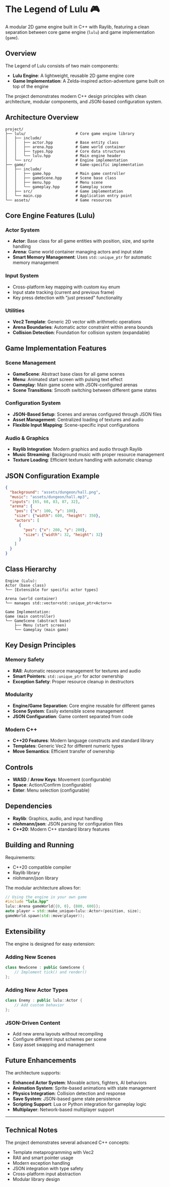 # The Legend of Lulu 🎮

A modular 2D game engine built in C++ with Raylib, featuring a clean separation between core game engine (`lulu`) and game implementation (`game`).

## Overview

The Legend of Lulu consists of two main components:
- **Lulu Engine**: A lightweight, reusable 2D game engine core
- **Game Implementation**: A Zelda-inspired action-adventure game built on top of the engine

The project demonstrates modern C++ design principles with clean architecture, modular components, and JSON-based configuration system.

## Architecture Overview

```
project/
├── lulu/                      # Core game engine library
│   ├── include/
│   │   ├── actor.hpp          # Base entity class
│   │   ├── arena.hpp          # Game world container
│   │   ├── types.hpp          # Core data structures
│   │   └── lulu.hpp           # Main engine header
│   └── src/                   # Engine implementation
├── game/                      # Game-specific implementation
│   ├── include/
│   │   ├── game.hpp           # Main game controller
│   │   ├── gameScene.hpp      # Scene base class
│   │   ├── menu.hpp           # Menu scene
│   │   └── gameplay.hpp       # Gameplay scene
│   ├── src/                   # Game implementation
│   └── main.cpp               # Application entry point
└── assets/                    # Game resources
```

## Core Engine Features (Lulu)

### Actor System
- **Actor**: Base class for all game entities with position, size, and sprite handling
- **Arena**: Game world container managing actors and input state
- **Smart Memory Management**: Uses `std::unique_ptr` for automatic memory management

### Input System
- Cross-platform key mapping with custom `Key` enum
- Input state tracking (current and previous frame)
- Key press detection with "just pressed" functionality

### Utilities
- **Vec2 Template**: Generic 2D vector with arithmetic operations
- **Arena Boundaries**: Automatic actor constraint within arena bounds
- **Collision Detection**: Foundation for collision system (expandable)

## Game Implementation Features

### Scene Management
- **GameScene**: Abstract base class for all game scenes
- **Menu**: Animated start screen with pulsing text effect
- **Gameplay**: Main game scene with JSON-configured arenas
- **Scene Transitions**: Smooth switching between different game states

### Configuration System
- **JSON-Based Setup**: Scenes and arenas configured through JSON files
- **Asset Management**: Centralized loading of textures and audio
- **Flexible Input Mapping**: Scene-specific input configurations

### Audio & Graphics
- **Raylib Integration**: Modern graphics and audio through Raylib
- **Music Streaming**: Background music with proper resource management
- **Texture Loading**: Efficient texture handling with automatic cleanup

## JSON Configuration Example

```json
{
  "background": "assets/dungeon/hall.png",
  "music": "assets/dungeon/hall.mp3",
  "inputs": [65, 68, 83, 87, 32],
  "arena": {
    "pos": {"x": 100, "y": 100},
    "size": {"width": 600, "height": 350},
    "actors": [
      {
        "pos": {"x": 200, "y": 200},
        "size": {"width": 32, "height": 32}
      }
    ]
  }
}
```

## Class Hierarchy

```
Engine (Lulu):
Actor (base class)
└── [Extensible for specific actor types]

Arena (world container)
└── manages std::vector<std::unique_ptr<Actor>>

Game Implementation:
Game (main controller)
└── GameScene (abstract base)
    ├── Menu (start screen)
    └── Gameplay (main game)
```

## Key Design Principles

### Memory Safety
- **RAII**: Automatic resource management for textures and audio
- **Smart Pointers**: `std::unique_ptr` for actor ownership
- **Exception Safety**: Proper resource cleanup in destructors

### Modularity
- **Engine/Game Separation**: Core engine reusable for different games
- **Scene System**: Easily extensible scene management
- **JSON Configuration**: Game content separated from code

### Modern C++
- **C++20 Features**: Modern language constructs and standard library
- **Templates**: Generic Vec2 for different numeric types
- **Move Semantics**: Efficient transfer of ownership

## Controls

- **WASD** / **Arrow Keys**: Movement (configurable)
- **Space**: Action/Confirm (configurable)
- **Enter**: Menu selection (configurable)

## Dependencies

- **Raylib**: Graphics, audio, and input handling
- **nlohmann/json**: JSON parsing for configuration files
- **C++20**: Modern C++ standard library features

## Building and Running

Requirements:
- C++20 compatible compiler
- Raylib library
- nlohmann/json library

The modular architecture allows for:
```cpp
// Using the engine in your own game
#include "lulu.hpp"
lulu::Arena gameWorld{{0, 0}, {800, 600}};
auto player = std::make_unique<lulu::Actor>(position, size);
gameWorld.spawn(std::move(player));
```

## Extensibility

The engine is designed for easy extension:

### Adding New Scenes
```cpp
class NewScene : public GameScene {
    // Implement tick() and render()
};
```

### Adding New Actor Types
```cpp
class Enemy : public lulu::Actor {
    // Add custom behavior
};
```

### JSON-Driven Content
- Add new arena layouts without recompiling
- Configure different input schemes per scene
- Easy asset swapping and management

## Future Enhancements

The architecture supports:
- **Enhanced Actor System**: Movable actors, fighters, AI behaviors
- **Animation System**: Sprite-based animations with state management
- **Physics Integration**: Collision detection and response
- **Save System**: JSON-based game state persistence
- **Scripting Support**: Lua or Python integration for gameplay logic
- **Multiplayer**: Network-based multiplayer support

---

## Technical Notes

The project demonstrates several advanced C++ concepts:
- Template metaprogramming with Vec2
- RAII and smart pointer usage
- Modern exception handling
- JSON integration with type safety
- Cross-platform input abstraction
- Modular library design